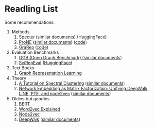 # Readling List

Some recommendations:

<ol>
<li>Methods
    <ol>
    <li><a href="https://aclanthology.org/2020.acl-main.207.pdf">Specter</a> (<a href="Specter.md">similar documents</a>)
(<a href="https://huggingface.co/allenai/specter2">HuggingFace</a>)
</li>
    <li><a href="https://www.ijcai.org/proceedings/2019/0594.pdf">ProNE</a> (<a href="ProNE.md">similar documents</a>) 
(<a href="https://github.com/VHRanger/nodevectors/blob/master/nodevectors/prone.py">code</a>)</li>
    <li><a href="https://dl.acm.org/doi/10.1145/2806416.2806512">GraRep</a>
(<a href="https://github.com/VHRanger/nodevectors/blob/master/nodevectors/grarep.py">code</a>)
</li>
    </ol>
</li>
<li>Evaluation Benchmarks
    <ol>
    <li><a href="https://arxiv.org/pdf/2103.09430.pdf">OGB (Open Graph Benchmark) (<a href="OGB_Benchmarks.md">similar documents</a>)</a></li>
    <li><a href="https://arxiv.org/abs/2211.13308">SciRepEval</a> (<a href="https://huggingface.co/datasets/allenai/scirepeval">HuggingFace</a>)</li>
    </ol>
</li>
<li>Text Books
    <ol>
    <li><a href="https://www.cs.mcgill.ca/~wlh/grl_book/files/GRL_Book.pdf">Graph Representation Learning</a></li>
    </ol>
</li>
<li>Theory
    <ol>
    <li><a href="https://arxiv.org/pdf/0711.0189.pdf">A Tutorial on Spectral Clustering</a> (<a href="Spectral_Graph_Theory.md">similar documents</a>)</li>   
    <li><a href="https://arxiv.org/pdf/1710.02971.pdf">Network Embedding as Matrix Factorization: Unifying
DeepWalk, LINE, PTE, and node2vec</a> (<a href="Unifying.md">similar documents</a>)</li>
    </ol>
</li>
<li>Oldies but goodies
    <ol>
    <li><a href="https://aclanthology.org/N19-1423.pdf">BERT</a></li>
    <li><a href="https://arxiv.org/pdf/1402.3722.pdf">Word2vec Explained</a></li>
    <li><a href="https://cs.stanford.edu/people/jure/pubs/node2vec-kdd16.pdf">Node2vec</a></li>
    <li><a href="https://arxiv.org/pdf/1403.6652.pdf">DeepWalk</a> (<a href="DeepWalk.md">similar documents</a>)</li>
    </ol>
</li>
</ol>


